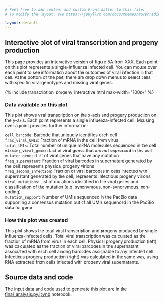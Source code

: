```yaml
---
# Feel free to add content and custom Front Matter to this file.
# To modify the layout, see https://jekyllrb.com/docs/themes/#overriding-theme-defaults

layout: default
---
```

## Interactive plot of viral transcription and progeny production
This page provides an interactive version of figure 5A from XXX. Each point on this plot represents a single-influenza infected cell. You can mouse over each point to see information about the outcomes of viral infection in that cell. At the bottom of the plot, there are drop down menus to select cells with specific viral genotypes and missing viral genes.

{% include transcription_progeny_interactive.html max-width="100px" %}
<br>

### Data available on this plot
This plot shows viral transcription on the x-axis and progeny production on the y-axis. Each point represents a single influenza-infected cell. Mousing over a point provides further information:  

`cell_barcode`: Barcode that uniquely identifies each cell  
`frac_viral_UMIs`: Fraction of mRNA in the cell from virus  
`total_UMIs`: Total number of unique mRNA molecules sequenced in the cell  
`missing_viral_genes`: List of viral genes that are *not* expressed in the cell  
`mutated_genes`: List of viral genes that have any mutation  
`freq_supernatant`: Fraction of viral barcodes in supernatant generated by the cell; represents physical progeny virions  
`freq_second_infection`:  Fraction of viral barcodes in cells infected with supernatant generated by the cell; represents infectious progeny virions  
`viral_mutations`: List of mutations identified in the viral genes and classification of the mutation (e.g. synonymous, non-synonymous, non-coding)  
`mutation_support`: Number of UMIs sequenced in the PacBio data supporting a consensus mutation out of all UMIs sequenced in the PacBio data for gene  

### How this plot was created
This plot shows the total viral transcription and progeny produced by single influenza-infected cells. Total viral transcription was calculated as the fraction of mRNA from virus in each cell. Physical progeny production (left) was calculated as the fraction of viral barcodes in the supernatant associated with each cell among barcodes assignable to any infected cell. Infectious progeny production (right) was calculated in the same way, using RNA extracted from cells infected with progeny viral supernatants.

## Source data and code
The input data and code used to generate this plot are in the [final_analysis.py.ipynb](https://github.com/jbloomlab/barcoded_flu_pdmH1N1/blob/main/final_analysis.py.ipynb) notebook.
